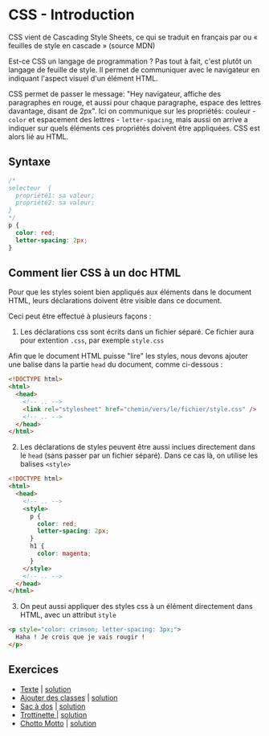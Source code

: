 # CSS - Introduction

CSS vient de Cascading Style Sheets, ce qui se traduit en français par ou « feuilles de style en cascade » (source MDN)

Est-ce CSS un langage de programmation ? Pas tout à fait, c'est plutôt un langage de feuille de style. Il permet de communiquer avec le navigateur en indiquant l'aspect visuel d'un élément HTML.

CSS permet de passer le message: "Hey navigateur, affiche des paragraphes en rouge, et aussi pour chaque paragraphe, espace des lettres davantage, disant de 2px". Ici on communique sur les propriétés: couleur - `color` et espacement des lettres - `letter-spacing`, mais aussi on arrive a indiquer sur quels éléments ces propriétés doivent être appliquées. CSS est alors lié au HTML.

## Syntaxe

```css
/*
selecteur  {
  propriété1: sa valeur;
  propriété2: sa valeur;
}
*/
p {
  color: red;
  letter-spacing: 2px;
}
```

## Comment lier CSS à un doc HTML

Pour que les styles soient bien appliqués aux éléments dans le document HTML, leurs déclarations doivent être visible dans ce document.

Ceci peut être effectué à plusieurs façons :

1. Les déclarations css sont écrits dans un fichier séparé. Ce fichier aura pour extention `.css`, par exemple `style.css`

Afin que le document HTML puisse "lire" les styles, nous devons ajouter une balise dans la partie `head` du document, comme ci-dessous :

```html
<!DOCTYPE html>
<html>
  <head>
    <!-- .. -->
    <link rel="stylesheet" href="chemin/vers/le/fichier/style.css" />
    <!-- .. -->
  </head>
</html>
```

2. Les déclarations de styles peuvent être aussi inclues directement dans le `head` (sans passer par un fichier séparé). Dans ce cas là, on utilise les balises `<style>`

```html
<!DOCTYPE html>
<html>
  <head>
    <!-- .. -->
    <style>
      p {
        color: red;
        letter-spacing: 2px;
      }
      h1 {
        color: magenta;
      }
    </style>
    <!-- .. -->
  </head>
</html>
```

3. On peut aussi appliquer des styles css à un élément directement dans HTML, avec un attribut `style`

```html
<p style="color: crimson; letter-spacing: 3px;">
  Haha ! Je crois que je vais rougir !
</p>
```

## Exercices

- [Texte](https://codepen.io/alyra/pen/XWmGaxE) | [solution](https://codepen.io/alyra/pen/71324a74c0b4cc0eeafc258ca92ecff9)
- [Ajouter des classes](https://codepen.io/alyra/pen/VwvRzRJ) | [solution](https://codepen.io/alyra/pen/9bba5bbe25f5173c3356816078256b0e)
- [Sac à dos](https://codepen.io/alyra/pen/LYpwabq) | [solution](https://codepen.io/alyra/pen/adce46c948e55c0792b03f7deee72700)
- [Trottinette ](https://codepen.io/alyra/pen/abvMLBM) | [solution](https://codepen.io/alyra/pen/10ebf7eee701d8cb292a9561a0d40c2a)
- [Chotto Motto](https://codepen.io/alyra/pen/mdeoBqr) | [solution](https://codepen.io/alyra/pen/6d30ffdd107e2dadd630433d5cd5aa61)
